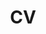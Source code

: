 ---
title: CV
layout: cv
actions:
  - label: "Download full CV"
    icon: pdf
    url: "assets/files/SSG_CV_2025.04.28.pdf"
---